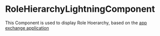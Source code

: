 # RoleHierarchyLightningComponent

This Component is used to display Role Hoerarchy, based on the <a href="https://appexchange.salesforce.com/listingDetail?listingId=a0N30000000q7G6EAI">app exchange application</a> 
